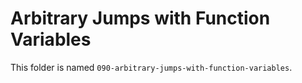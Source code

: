 # Arbitrary Jumps with Function Variables

This folder is named `090-arbitrary-jumps-with-function-variables`.